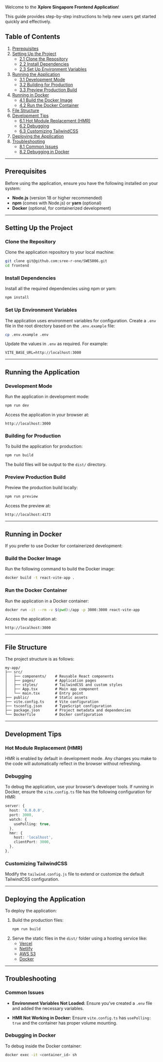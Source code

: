 Welcome to the **Xplore Singapore Frontend Application**!

This guide provides step-by-step instructions to help new users get started quickly and effectively.

## **Table of Contents**

1. [Prerequisites](#prerequisites)
2. [Setting Up the Project](#setting-up-the-project)
   - [2.1 Clone the Repository](#clone-the-repository)
   - [2.2 Install Dependencies](#install-dependencies)
   - [2.3 Set Up Environment Variables](#set-up-environment-variables)
3. [Running the Application](#running-the-application)
   - [3.1 Development Mode](#development-mode)
   - [3.2 Building for Production](#building-for-production)
   - [3.3 Preview Production Build](#preview-production-build)
4. [Running in Docker](#running-in-docker)
   - [4.1 Build the Docker Image](#build-the-docker-image)
   - [4.2 Run the Docker Container](#run-the-docker-container)
5. [File Structure](#file-structure)
6. [Development Tips](#development-tips)
   - [6.1 Hot Module Replacement (HMR)](#hot-module-replacement-hmr)
   - [6.2 Debugging](#debugging)
   - [6.3 Customizing TailwindCSS](#customizing-tailwindcss)
7. [Deploying the Application](#deploying-the-application)
8. [Troubleshooting](#troubleshooting)
   - [8.1 Common Issues](#common-issues)
   - [8.2 Debugging in Docker](#debugging-in-docker)

---

## **Prerequisites**

Before using the application, ensure you have the following installed on your system:

- **Node.js** (version 18 or higher recommended)
- **npm** (comes with Node.js) or **yarn** (optional)
- **Docker** (optional, for containerized development)

---

## **Setting Up the Project**

### **Clone the Repository**

Clone the application repository to your local machine:

```bash
git clone git@github.com:sree-r-one/SWE5006.git
cd frontend
```

### **Install Dependencies**

Install all the required dependencies using npm or yarn:

```bash
npm install
```

### **Set Up Environment Variables**

The application uses environment variables for configuration. Create a `.env` file in the root directory based on the `.env.example` file:

```bash
cp .env.example .env
```

Update the values in `.env` as required. For example:

```env
VITE_BASE_URL=http://localhost:3000
```

---

## **Running the Application**

### **Development Mode**

Run the application in development mode:

```bash
npm run dev
```

Access the application in your browser at:

```
http://localhost:3000
```

### **Building for Production**

To build the application for production:

```bash
npm run build
```

The build files will be output to the `dist/` directory.

### **Preview Production Build**

Preview the production build locally:

```bash
npm run preview
```

Access the preview at:

```
http://localhost:4173
```

---

## **Running in Docker**

If you prefer to use Docker for containerized development:

### **Build the Docker Image**

Run the following command to build the Docker image:

```bash
docker build -t react-vite-app .
```

### **Run the Docker Container**

Run the application in a Docker container:

```bash
docker run -it --rm -v $(pwd):/app -p 3000:3000 react-vite-app
```

Access the application at:

```
http://localhost:3000
```

---

## **File Structure**

The project structure is as follows:

```
my-app/
├── src/
│   ├── components/    # Reusable React components
│   ├── pages/         # Application pages
│   ├── styles/        # TailwindCSS and custom styles
│   ├── App.tsx        # Main app component
│   └── main.tsx       # Entry point
├── public/            # Static assets
├── vite.config.ts     # Vite configuration
├── tsconfig.json      # TypeScript configuration
├── package.json       # Project metadata and dependencies
└── Dockerfile         # Docker configuration
```

---

## **Development Tips**

### **Hot Module Replacement (HMR)**

HMR is enabled by default in development mode. Any changes you make to the code will automatically reflect in the browser without refreshing.

### **Debugging**

To debug the application, use your browser’s developer tools. If running in Docker, ensure the `vite.config.ts` file has the following configuration for HMR:

```typescript
server: {
  host: '0.0.0.0',
  port: 3000,
  watch: {
    usePolling: true,
  },
  hmr: {
    host: 'localhost',
    clientPort: 3000,
  },
},
```

### **Customizing TailwindCSS**

Modify the `tailwind.config.js` file to extend or customize the default TailwindCSS configuration.

---

## **Deploying the Application**

To deploy the application:

1. Build the production files:
   ```bash
   npm run build
   ```
2. Serve the static files in the `dist/` folder using a hosting service like:
   - [Vercel](https://vercel.com)
   - [Netlify](https://www.netlify.com)
   - [AWS S3](https://aws.amazon.com/s3/)
   - [Docker](#4-running-in-docker)

---

## **Troubleshooting**

### **Common Issues**

- **Environment Variables Not Loaded:**
  Ensure you’ve created a `.env` file and added the necessary variables.

- **HMR Not Working in Docker:**
  Ensure `vite.config.ts` has `usePolling: true` and the container has proper volume mounting.

### **Debugging in Docker**

To debug inside the Docker container:

```bash
docker exec -it <container_id> sh
```

